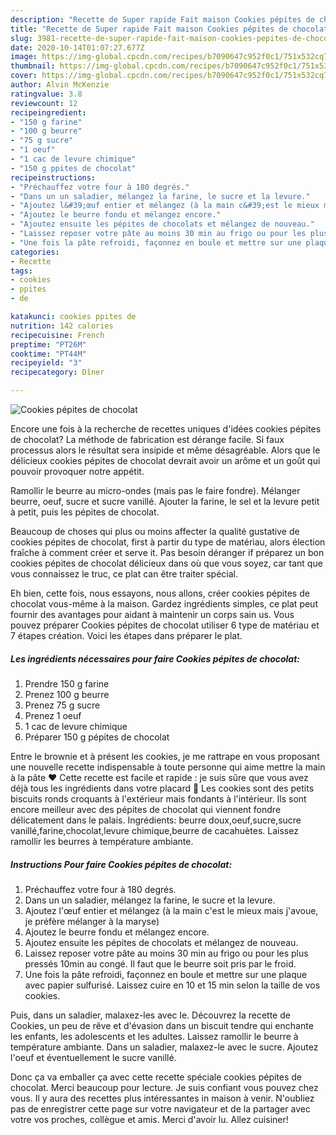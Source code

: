 ```yaml
---
description: "Recette de Super rapide Fait maison Cookies pépites de chocolat"
title: "Recette de Super rapide Fait maison Cookies pépites de chocolat"
slug: 3981-recette-de-super-rapide-fait-maison-cookies-pepites-de-chocolat
date: 2020-10-14T01:07:27.677Z
image: https://img-global.cpcdn.com/recipes/b7090647c952f0c1/751x532cq70/cookies-pepites-de-chocolat-photo-principale-de-la-recette.jpg
thumbnail: https://img-global.cpcdn.com/recipes/b7090647c952f0c1/751x532cq70/cookies-pepites-de-chocolat-photo-principale-de-la-recette.jpg
cover: https://img-global.cpcdn.com/recipes/b7090647c952f0c1/751x532cq70/cookies-pepites-de-chocolat-photo-principale-de-la-recette.jpg
author: Alvin McKenzie
ratingvalue: 3.8
reviewcount: 12
recipeingredient:
- "150 g farine"
- "100 g beurre"
- "75 g sucre"
- "1 oeuf"
- "1 cac de levure chimique"
- "150 g ppites de chocolat"
recipeinstructions:
- "Préchauffez votre four à 180 degrés."
- "Dans un un saladier, mélangez la farine, le sucre et la levure."
- "Ajoutez l&#39;œuf entier et mélangez (à la main c&#39;est le mieux mais j&#39;avoue, je préfère mélanger à la maryse)"
- "Ajoutez le beurre fondu et mélangez encore."
- "Ajoutez ensuite les pépites de chocolats et mélangez de nouveau."
- "Laissez reposer votre pâte au moins 30 min au frigo ou pour les plus pressés 10min au congé. Il faut que le beurre soit pris par le froid."
- "Une fois la pâte refroidi, façonnez en boule et mettre sur une plaque avec papier sulfurisé. Laissez cuire en 10 et 15 min selon la taille de vos cookies."
categories:
- Recette
tags:
- cookies
- ppites
- de

katakunci: cookies ppites de 
nutrition: 142 calories
recipecuisine: French
preptime: "PT26M"
cooktime: "PT44M"
recipeyield: "3"
recipecategory: Dîner

---
```



![Cookies pépites de chocolat](https://img-global.cpcdn.com/recipes/b7090647c952f0c1/751x532cq70/cookies-pepites-de-chocolat-photo-principale-de-la-recette.jpg)

Encore une fois à la recherche de recettes uniques d'idées cookies pépites de chocolat? La méthode de fabrication est dérange facile. Si faux processus alors le résultat sera insipide et même désagréable. Alors que le délicieux cookies pépites de chocolat devrait avoir un arôme et un goût qui pouvoir provoquer notre appétit.

Ramollir le beurre au micro-ondes (mais pas le faire fondre). Mélanger beurre, oeuf, sucre et sucre vanillé. Ajouter la farine, le sel et la levure petit à petit, puis les pépites de chocolat.

Beaucoup de choses qui plus ou moins affecter la qualité gustative de cookies pépites de chocolat, first à partir du type de matériau, alors élection fraîche à comment créer et serve it. Pas besoin déranger if préparez un bon cookies pépites de chocolat délicieux dans où que vous soyez, car tant que vous connaissez le truc, ce plat can être traiter spécial.


Eh bien, cette fois, nous essayons, nous allons, créer cookies pépites de chocolat vous-même à la maison. Gardez ingrédients simples, ce plat peut fournir des avantages pour aidant à maintenir un corps sain us. Vous pouvez préparer Cookies pépites de chocolat utiliser 6 type de matériau et 7 étapes création. Voici les étapes dans préparer le plat.

<!--inarticleads1-->

##### Les ingrédients nécessaires pour faire Cookies pépites de chocolat:

1. Prendre 150 g farine
1. Prenez 100 g beurre
1. Prenez 75 g sucre
1. Prenez 1 oeuf
1.  1 cac de levure chimique
1. Préparer 150 g pépites de chocolat


Entre le brownie et à présent les cookies, je me rattrape en vous proposant une nouvelle recette indispensable à toute personne qui aime mettre la main à la pâte ♥ Cette recette est facile et rapide : je suis sûre que vous avez déjà tous les ingrédients dans votre placard 🙂 Les cookies sont des petits biscuits ronds croquants à l&#39;extérieur mais fondants à l&#39;intérieur. Ils sont encore meilleur avec des pépites de chocolat qui viennent fondre délicatement dans le palais. Ingrédients: beurre doux,oeuf,sucre,sucre vanillé,farine,chocolat,levure chimique,beurre de cacahuètes. Laissez ramollir les beurres à température ambiante. 

<!--inarticleads2-->

##### Instructions Pour faire Cookies pépites de chocolat:

1. Préchauffez votre four à 180 degrés.
1. Dans un un saladier, mélangez la farine, le sucre et la levure.
1. Ajoutez l&#39;œuf entier et mélangez (à la main c&#39;est le mieux mais j&#39;avoue, je préfère mélanger à la maryse)
1. Ajoutez le beurre fondu et mélangez encore.
1. Ajoutez ensuite les pépites de chocolats et mélangez de nouveau.
1. Laissez reposer votre pâte au moins 30 min au frigo ou pour les plus pressés 10min au congé. Il faut que le beurre soit pris par le froid.
1. Une fois la pâte refroidi, façonnez en boule et mettre sur une plaque avec papier sulfurisé. Laissez cuire en 10 et 15 min selon la taille de vos cookies.


Puis, dans un saladier, malaxez-les avec le. Découvrez la recette de Cookies, un peu de rêve et d&#39;évasion dans un biscuit tendre qui enchante les enfants, les adolescents et les adultes. Laissez ramollir le beurre à température ambiante. Dans un saladier, malaxez-le avec le sucre. Ajoutez l&#39;oeuf et éventuellement le sucre vanillé. 


Donc ça va emballer ça avec cette recette spéciale cookies pépites de chocolat. Merci beaucoup pour lecture. Je suis confiant vous pouvez chez vous. Il y aura des recettes plus  intéressantes in maison à venir. N'oubliez pas de enregistrer cette page sur votre navigateur et de la partager avec votre vos proches, collègue et amis. Merci d'avoir lu. Allez cuisiner!
